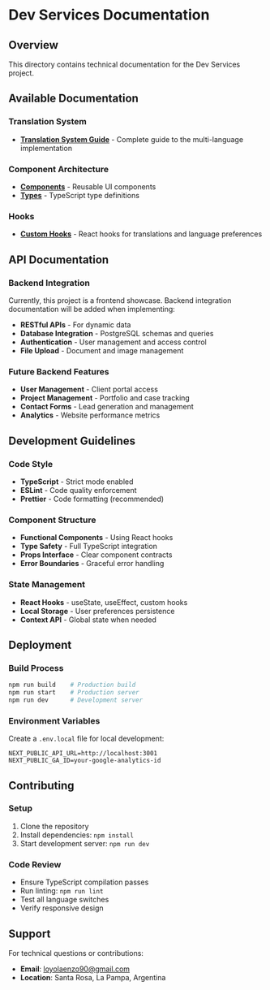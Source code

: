 # Dev Services Documentation

## Overview
This directory contains technical documentation for the Dev Services project.

## Available Documentation

### Translation System
- **[Translation System Guide](../TRANSLATIONS.md)** - Complete guide to the multi-language implementation

### Component Architecture
- **[Components](../components/)** - Reusable UI components
- **[Types](../types/)** - TypeScript type definitions

### Hooks
- **[Custom Hooks](../hooks/)** - React hooks for translations and language preferences

## API Documentation

### Backend Integration
Currently, this project is a frontend showcase. Backend integration documentation will be added when implementing:

- **RESTful APIs** - For dynamic data
- **Database Integration** - PostgreSQL schemas and queries
- **Authentication** - User management and access control
- **File Upload** - Document and image management

### Future Backend Features
- **User Management** - Client portal access
- **Project Management** - Portfolio and case tracking
- **Contact Forms** - Lead generation and management
- **Analytics** - Website performance metrics

## Development Guidelines

### Code Style
- **TypeScript** - Strict mode enabled
- **ESLint** - Code quality enforcement
- **Prettier** - Code formatting (recommended)

### Component Structure
- **Functional Components** - Using React hooks
- **Type Safety** - Full TypeScript integration
- **Props Interface** - Clear component contracts
- **Error Boundaries** - Graceful error handling

### State Management
- **React Hooks** - useState, useEffect, custom hooks
- **Local Storage** - User preferences persistence
- **Context API** - Global state when needed

## Deployment

### Build Process
```bash
npm run build    # Production build
npm run start    # Production server
npm run dev      # Development server
```

### Environment Variables
Create a `.env.local` file for local development:
```env
NEXT_PUBLIC_API_URL=http://localhost:3001
NEXT_PUBLIC_GA_ID=your-google-analytics-id
```

## Contributing

### Setup
1. Clone the repository
2. Install dependencies: `npm install`
3. Start development server: `npm run dev`

### Code Review
- Ensure TypeScript compilation passes
- Run linting: `npm run lint`
- Test all language switches
- Verify responsive design

## Support

For technical questions or contributions:
- **Email**: loyolaenzo90@gmail.com
- **Location**: Santa Rosa, La Pampa, Argentina 